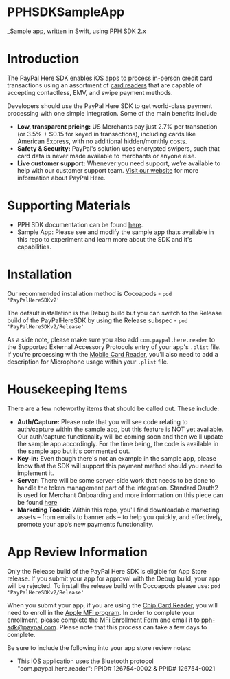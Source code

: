 # PPHSDKSampleApp
_Sample app, written in Swift, using PPH SDK 2.x


Introduction
=================
The PayPal Here SDK enables iOS apps to process in-person credit card transactions using an assortment of [card readers](https://www.paypal.com/webapps/mpp/credit-card-reader#A39) that are capable of accepting contactless, EMV, and swipe payment methods.

Developers should use the PayPal Here SDK to get world-class payment processing with one simple integration.  Some of the main benefits include
* **Low, transparent pricing:** US Merchants pay just 2.7% per transaction (or 3.5% + $0.15 for keyed in transactions), including cards like American Express, with no additional hidden/monthly costs.
* **Safety & Security:** PayPal's solution uses encrypted swipers, such that card data is never made available to merchants or anyone else.
* **Live customer support:** Whenever you need support, we’re available to help with our customer support team.
[Visit our website](https://www.paypal.com/webapps/mpp/credit-card-reader) for more information about PayPal Here.


Supporting Materials
========================
 *  PPH SDK documentation can be found [here](https://developer.paypal.com/docs/integration/paypal-here/).
 *  Sample App: Please see and modify the sample app thats available in this repo to experiment and learn more about the SDK and it's capabilities.


Installation
==============
Our recommended installation method is Cocoapods - `pod 'PayPalHereSDKv2'`

The default installation is the Debug build but you can switch to the Release build of the PayPalHereSDK by using the Release subspec - `pod 'PayPalHereSDKv2/Release'`

As a side note, please make sure you also add `com.paypal.here.reader` to the Supported External Accessory Protocols entry of your app's `.plist` file. If you're processing with the [Mobile Card Reader](https://www.paypal.com/us/webapps/mpp/credit-card-reader-how-to/mobile-card-reader), you'll also need to add a description for Microphone usage within your `.plist` file.


Housekeeping Items
=====================
There are a few noteworthy items that should be called out. These include:
* **Auth/Capture:** Please note that you will see code relating to auth/capture within the sample app, but this feature is NOT yet available. Our auth/capture functionality will be coming soon and then we'll update the sample app accordingly. For the time being, the code is available in the sample app but it's commented out.
* **Key-in:** Even though there's not an example in the sample app, please know that the SDK will support this payment method should you need to implement it.
* **Server:** There will be some server-side work that needs to be done to handle the token management part of the integration. Standard Oauth2 is used for Merchant Onboarding and more information on this piece can be found [here](https://developer.paypal.com/docs/integration/paypal-here/merchant-onboarding/)
* **Marketing Toolkit:** Within this repo, you'll find downloadable marketing assets – from emails to banner ads – to help you quickly, and effectively, promote your app’s new payments functionality. 


App Review Information
======================
Only the Release build of the PayPal Here SDK is eligible for App Store release. If you submit your app for approval with the Debug build, your app will be rejected. To install the release build with Cocoapods please use:
`pod 'PayPalHereSDKv2/Release'`

When you submit your app, if you are using the [Chip Card Reader](https://www.paypal.com/us/webapps/mpp/credit-card-reader-how-to/chip-card-reader), you will need to enroll in the [Apple MFi program](https://mfi.apple.com/MFiWeb/getFAQ.action). In order to complete your enrollment, please complete the [MFi Enrollment Form](/docs/MFi-Enrollment.xls) and email it to <pph-sdk@paypal.com>. Please note that this process can take a few days to complete.

Be sure to include the following into your app store review notes:
* This iOS application uses the Bluetooth protocol "com.paypal.here.reader": PPID# 126754-0002 & PPID# 126754-0021